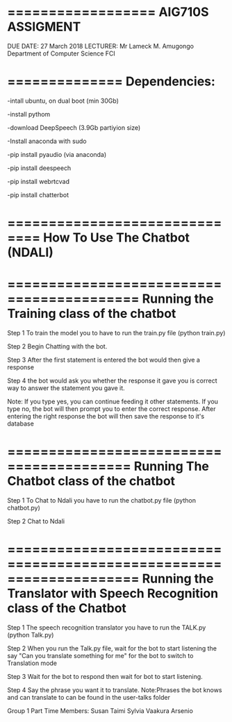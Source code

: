 ==================
AIG710S ASSIGMENT
==================

DUE DATE: 27 March 2018
LECTURER: Mr Lameck M. Amugongo
Department of Computer Science
FCI

==============
Dependencies:
==============
-intall ubuntu, on dual boot (min 30Gb)

-install pythom

-download DeepSpeech (3.9Gb partiyion size)

-Install anaconda with sudo

-pip install pyaudio (via anaconda)

-pip install deespeech

-pip install webrtcvad

-pip install chatterbot

==============================
How To Use The Chatbot (NDALI)
==============================
==========================================
Running the Training class of the chatbot
==========================================

Step 1
To train the model you to have to run the train.py file (python train.py)

Step 2
Begin Chatting with the bot. 

Step 3
After the first statement is entered the bot would then give a response

Step 4
the bot would ask you whether the response it gave you is correct way to answer the statement you gave it. 

Note:
If you type yes,  you can continue feeding it other statements. 
If you type no, the bot will then prompt you to enter the correct response. 
After entering the right response the bot will then save the response to it's database

=========================================
Running The Chatbot class of the chatbot
=========================================

Step 1
To Chat to Ndali you have to run the chatbot.py file (python chatbot.py)

Step 2
Chat to Ndali

====================================================================
Running the Translator with Speech Recognition class of the Chatbot
====================================================================
Step 1
The speech recognition translator you have to run the TALK.py (python Talk.py)

Step 2
When you run the Talk.py  file, wait for the bot to start listening the say "Can you translate something for me"  for the bot to switch to Translation mode

Step 3
Wait for the bot to respond then wait for bot to start listening. 

Step 4
Say the phrase you want it to translate.
Note:Phrases the bot knows and can translate to can be found in the user-talks folder



Group 1
Part Time
Members: Susan
         Taimi
		 Sylvia
		 Vaakura
		 Arsenio